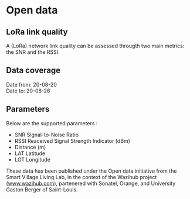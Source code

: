 # Open data
## LoRa link quality

A (LoRa) network link quality can be assessed througth two main metrics:  the SNR and the RSSI. 

## Data coverage
Date from: 20-08-20\
Date to: 20-08-26

## Parameters
Below are the supported parameters :
- SNR Signal-to-Noise Ratio
- RSSI Reaceived Signal Strength Indicator (dBm)
- Distance (m)
- LAT Latitude
- LGT Longitude



These data has been published under the Open data initiative from the Smart Village Living Lab, in the context of the Wazihub project (www.wazihub.com), partenered with Sonatel, Orange, and University Gaston Berger of Saint-Louis.

